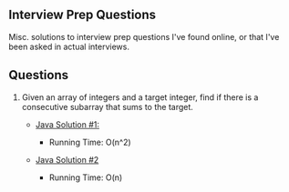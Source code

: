 Interview Prep Questions
------------------------

Misc. solutions to interview prep questions I've found online, or that I've been asked in actual interviews.

Questions
---------

1. Given an array of integers and a target integer, find if there is a consecutive subarray that sums to the target.

    - [Java Solution #1:](https://github.com/newfurniturey/interview-prep-questions/commit/3b27bff49b364bc6e1638c0f198768a036e6fe4b#diff-3b8e9b886bb4cea257429a0a1ea06f46R15)
        - Running Time: O(n^2)
    
    - [Java Solution #2](https://github.com/newfurniturey/interview-prep-questions/commit/3b27bff49b364bc6e1638c0f198768a036e6fe4b#diff-3b8e9b886bb4cea257429a0a1ea06f46R51)
        - Running Time: O(n)
